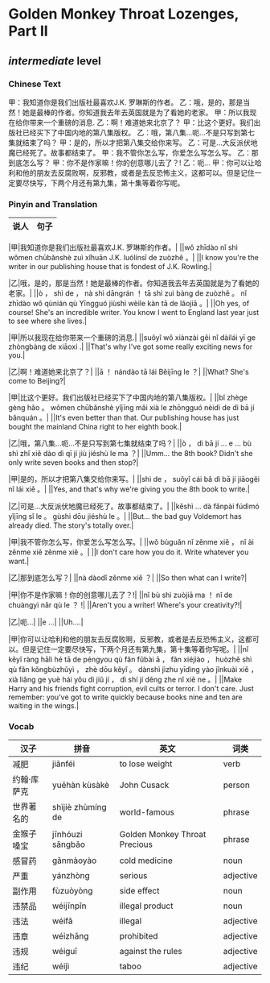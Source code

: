 # Golden Monkey Throat Lozenges, Part II
## *intermediate* level

### Chinese Text
甲：我知道你是我们出版社最喜欢J.K. 罗琳斯的作者。
乙：哦，是的，那是当然！她是最棒的作者。你知道我去年去英国就是为了看她的老家。
甲：所以我现在给你带来一个重磅的消息.
乙：啊！难道她来北京了？
甲：比这个更好。我们出版社已经买下了中国内地的第八集版权。
乙：哦，第八集...呃...不是只写到第七集就结束了吗？
甲：是的，所以才把第八集交给你来写。
乙：可是...大反派伏地魔已经死了。故事都结束了。
甲：我不管你怎么写，你爱怎么写怎么写。
乙：那到底怎么写？
甲：你不是作家嘛！你的创意哪儿去了？!
乙：呃...
甲：你可以让哈利和他的朋友去反腐败啊，反邪教，或者是去反恐怖主义，这都可以。但是记住一定要尽快写，下两个月还有第九集，第十集等着你写呢。

### Pinyin and Translation
|说人|句子|
|----|----|

|甲|我知道你是我们出版社最喜欢J.K. 罗琳斯的作者。|
||wǒ zhīdào nǐ shì wǒmen chūbǎnshè zuì xǐhuān J.K. luólínsī de zuòzhě 。|
||I know you're the writer in our publishing house that is fondest of J.K. Rowling.|

|乙|哦，是的，那是当然！她是最棒的作者。你知道我去年去英国就是为了看她的老家。|
||ò ， shì de ， nà shì dāngrán ！ tā shì zuì bàng de zuòzhě 。 nǐ zhīdào wǒ qùnián qù Yīngguó jiùshì wèile kàn tā de lǎojiā 。|
||Oh yes, of course! She's an incredible writer. You know I went to England last year just to see where she lives.|

|甲|所以我现在给你带来一个重磅的消息.|
||suǒyǐ wǒ xiànzài gěi nǐ dàilái yī ge zhòngbàng de xiāoxi .|
||That's why I've got some really exciting news for you.|

|乙|啊！难道她来北京了？|
||ā ！ nándào tā lái Běijīng le ？|
||What? She's come to Beijing?|

|甲|比这个更好。我们出版社已经买下了中国内地的第八集版权。|
||bǐ zhège gèng hǎo 。 wǒmen chūbǎnshè yǐjīng mǎi xià le zhōngguó nèidì de dì bā jí bǎnquán 。|
||It's even better than that. Our publishing house has just bought the mainland China right to her eighth book.|

|乙|哦，第八集...呃...不是只写到第七集就结束了吗？|
||ò ， dì bā jí ... e ... bù shì zhǐ xiě dào dì qī jí jiù jiéshù le ma ？|
||Umm... the 8th book?  Didn't she only write seven books and then stop?|

|甲|是的，所以才把第八集交给你来写。|
||shì de ， suǒyǐ cái bǎ dì bā jí jiāogěi nǐ lái xiě 。|
||Yes, and that's why we're giving you the 8th book to write.|

|乙|可是...大反派伏地魔已经死了。故事都结束了。|
||kěshì ... dà fǎnpài fúdìmó yǐjīng sǐ le 。 gùshi dōu jiéshù le 。|
||But... the bad guy Voldemort has already died. The story's totally over.|

|甲|我不管你怎么写，你爱怎么写怎么写。|
||wǒ bùguǎn nǐ zěnme xiě ， nǐ ài zěnme xiě zěnme xiě 。|
||I don't care how you do it. Write whatever you want.|

|乙|那到底怎么写？|
||nà dàodǐ zěnme xiě ？|
||So then what can I write?|

|甲|你不是作家嘛！你的创意哪儿去了？!|
||nǐ bù shì zuòjiā ma ！ nǐ de chuàngyì nǎr qù le ？ !|
||Aren't you a writer! Where's your creativity?!|

|乙|呃...|
||e ...|
||Uh....|

|甲|你可以让哈利和他的朋友去反腐败啊，反邪教，或者是去反恐怖主义，这都可以。但是记住一定要尽快写，下两个月还有第九集，第十集等着你写呢。|
||nǐ kěyǐ ràng hālì hé tā de péngyou qù fǎn fǔbài ā ， fǎn xiéjiào ， huòzhě shì qù fǎn kǒngbùzhǔyì ， zhè dōu kěyǐ 。 dànshì jìzhu yīdìng yào jǐnkuài xiě ， xià liǎng ge yuè hái yǒu dì jiǔ jí ， dì shí jí děng zhe nǐ xiě ne 。|
||Make Harry and his friends fight corruption, evil cults or terror. I don't care. Just remember: you've got to write quickly because books nine and ten are waiting in the wings.|
### Vocab
|汉子|拼音|英文|词类|
|----|----|----|----|
|减肥|jiǎnféi|to lose weight|verb|
|约翰·库萨克|yuēhàn kùsàkè|John Cusack|person|
|世界著名的|shìjiè zhùmíng de|world-famous|phrase|
|金猴子嗓宝|jīnhóuzi sǎngbǎo|Golden Monkey Throat Precious|phrase|
|感冒药|gǎnmàoyào|cold medicine|noun|
|严重|yánzhòng|serious|adjective|
|副作用|fùzuòyòng|side effect|noun|
|违禁品|wéijīnpǐn|illegal product|noun|
|违法|wéifǎ|illegal|adjective|
|违章|wéizhāng|prohibited|adjective|
|违规|wéiguī|against the rules|adjective|
|违纪|wéijì|taboo|adjective|